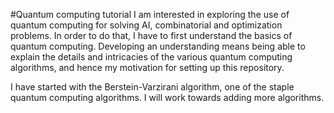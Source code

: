 #Quantum computing tutorial
I am interested in exploring the use of quantum computing for solving AI, combinatorial and optimization problems. In order to do that, I have to first understand the basics of quantum computing. Developing an understanding means being able to explain the details and intricacies of the various quantum computing algorithms, and hence my motivation for setting up this repository.

I have started with the Berstein-Varzirani algorithm, one of the staple quantum computing algorithms. I will work towards adding more algorithms.
